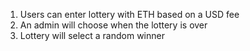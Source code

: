 1. Users can enter lottery with ETH based on a USD fee
2. An admin will choose when the lottery is over
3. Lottery will select a random winner





